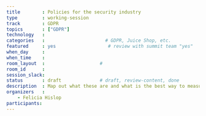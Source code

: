 ```yaml
---
title        : Policies for the security industry
type         : working-session
track        : GDPR
topics       : ["GDPR"]
technology   :
categories   :                      # GDPR, Juice Shop, etc.
featured     : yes                   # review with summit team "yes"
when_day     : 
when_time    : 
room_layout  :                    #
room_id      : 
session_slack:
status       : draft              # draft, review-content, done
description  : Map out what these are and what is the best way to measure them
organizers   :
    - Felicia Hislop
participants:
---
```


<!--(add intro)

## WHY

(...)

## What

(...)

## Outcomes

(...)

## References

(...)-->
